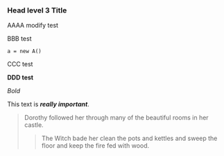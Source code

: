 ### Head level 3 Title

AAAA modify test

BBB test

`
a = new A()
`

CCC test

**DDD test**

*Bold*

This text is ***really important***.

> Dorothy followed her through many of the beautiful rooms in her castle.
>
>> The Witch bade her clean the pots and kettles and sweep the floor and keep the fire fed with wood.
